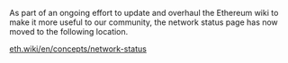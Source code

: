 As part of an ongoing effort to update and overhaul the Ethereum wiki to make it more useful to our community, the network status page has now moved to the following location.

[eth.wiki/en/concepts/network-status](https://eth.wiki/en/concepts/network-status)